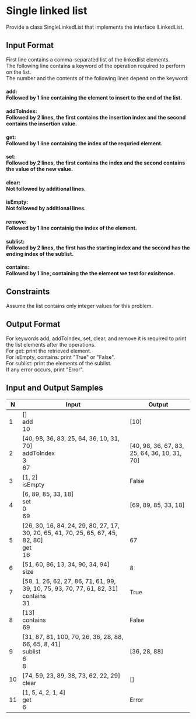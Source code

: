 # Single linked list

Provide a class SingleLinkedList that implements the interface ILinkedList. 

## Input Format
First line contains a comma-separated list of the linkedlist elements.<br />
The following line contains a keyword of the operation required to perform on the list.<br />
The number and the contents of the following lines depend on the keyword:<br />

#### add:<br> Followed by 1 line containing the element to insert to the end of the list.
#### addToIndex:<br>Followed by 2 lines, the first contains the insertion index and the second contains the insertion value.
#### get:<br> Followed by 1 line containing the index of the requried element.
#### set:<br> Followed by 2 lines, the first contains the index and the second contains the value of the new value.
#### clear:<br> Not followed by additional lines.
#### isEmpty:<br> Not followed by additional lines.
#### remove:<br> Followed by 1 line containig the index of the element.
#### sublist:<br> Followed by 2 lines, the first has the starting index and the second has the ending index of the sublist.
#### contains:<br> Followed by 1 line, containing the the element we test for exisitence.


## Constraints
Assume the list contains only integer values for this problem.

## Output Format
For keywords add, addToIndex, set, clear, and remove it is required to print the list elements after the operations.<br />
For get: print the retrieved element.<br />
For isEmpty, contains: print "True" or "False".<br />
For sublist: print the elements of the sublist.<br />
If any error occurs, print "Error".<br />

## Input and Output Samples

|N| Input | Output |
|--|-------|--------|
|1|[]<br>add<br>10<br> |[10]|
|2|[40, 98, 36, 83, 25, 64, 36, 10, 31, 70]<br>addToIndex<br>3<br>67<br>|[40, 98, 36, 67, 83, 25, 64, 36, 10, 31, 70]|
|3|[1, 2]<br>isEmpty|False|
|4|[6, 89, 85, 33, 18]<br>set<br>0<br>69|[69, 89, 85, 33, 18]|
|5|[26, 30, 16, 84, 24, 29, 80, 27, 17, 30, 20, 65, 41, 70, 25, 65, 67, 45, 82, 80]<br>get<br>16|67|
|6|[51, 60, 86, 13, 34, 90, 34, 94]<br>size|8|
|7|[58, 1, 26, 62, 27, 86, 71, 61, 99, 39, 10, 75, 93, 70, 77, 61, 82, 31]<br>contains<br>31|True|
|8|[13]<br>contains<br>69|False|
|9|[31, 87, 81, 100, 70, 26, 36, 28, 88, 66, 65, 8, 41]<br>sublist<br>6<br>8|[36, 28, 88]|
|10|[74, 59, 23, 89, 38, 73, 62, 22, 29]<br>clear|[]|
|11|[1, 5, 4, 2, 1, 4]<br>get<br>6|Error|